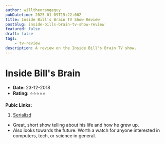 ```yaml
---
author: willtheorangeguy
pubDatetime: 2025-01-09T15:22:00Z
title: Inside Bill's Brain TV Show Review
postSlug: inside-bills-brain-tv-show-review
featured: false
draft: false
tags:
    - tv-review
description: A review on the Inside Bill's Brain TV show.
---
```


# Inside Bill's Brain

-   **Date:** 23-12-2018
-   **Rating:** ⭐⭐⭐⭐⭐

**Pubic Links:**

1. [Serializd](https://www.serializd.com/review/25546248)

-   Great, short show telling about his life and how he grew up.
-   Also looks towards the future. Worth a watch for anyone interested in computers, tech, or science in general.

